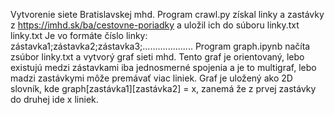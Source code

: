 Vytvorenie siete Bratislavskej mhd.
Program crawl.py získal linky a zastávky z https://imhd.sk/ba/cestovne-poriadky a uložil ich do súboru linky.txt
linky.txt Je vo formáte číslo linky: zástavka1;zástavka2;zástavka3;....................
Program graph.ipynb načíta zsúbor linky.txt a vytvorý graf sieti mhd.  Tento graf je orientovaný, lebo existujú medzi zástavkami iba jednosmerné spojenia a je to multigraf, lebo madzi zastávkymi môže premávať viac liniek. Graf je uložený ako 2D slovník, kde graph[zastávka1][zastávka2] = x, zanemá že z prvej zastávky do druhej ide x liniek.
